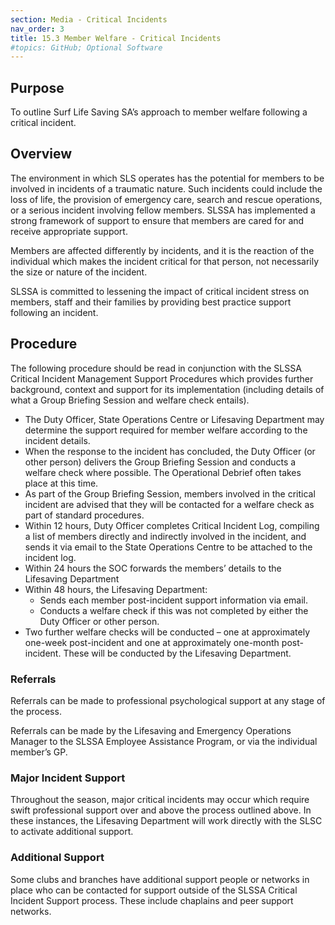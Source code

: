 ```yaml
---
section: Media - Critical Incidents
nav_order: 3
title: 15.3 Member Welfare - Critical Incidents
#topics: GitHub; Optional Software
---
```


## Purpose

To outline Surf Life Saving SA’s approach to member welfare following a critical incident.

## Overview

The environment in which SLS operates has the potential for members to be involved in incidents of a traumatic nature. Such incidents could include the loss of life, the provision of emergency care, search and rescue operations, or a serious incident involving fellow members. SLSSA has implemented a strong framework of support to ensure that members are cared for and receive appropriate support.

Members are affected differently by incidents, and it is the reaction of the individual which makes the incident critical for that person, not necessarily the size or nature of the incident.

SLSSA is committed to lessening the impact of critical incident stress on members, staff and their families by providing best practice support following an incident.

## Procedure

The following procedure should be read in conjunction with the SLSSA Critical Incident Management Support Procedures which provides further background, context and support for its implementation (including details of what a Group Briefing Session and welfare check entails).

- The Duty Officer, State Operations Centre or Lifesaving Department may determine the support required for member welfare according to the incident details.
- When the response to the incident has concluded, the Duty Officer (or other person) delivers the Group Briefing Session and conducts a welfare check where possible. The Operational Debrief often takes place at this time.
- As part of the Group Briefing Session, members involved in the critical incident are advised that they will be contacted for a welfare check as part of standard procedures.
- Within 12 hours, Duty Officer completes Critical Incident Log, compiling a list of members directly and indirectly involved in the incident, and sends it via email to the State Operations Centre to be attached to the incident log.
- Within 24 hours the SOC forwards the members’ details to the Lifesaving Department
- Within 48 hours, the Lifesaving Department:
  - Sends each member post-incident support information via email.
  - Conducts a welfare check if this was not completed by either the Duty Officer or other person.
- Two further welfare checks will be conducted – one at approximately one-week post-incident and one at approximately one-month post- incident. These will be conducted by the Lifesaving Department.

### Referrals

Referrals can be made to professional psychological support at any stage of the process.

Referrals can be made by the Lifesaving and Emergency Operations Manager to the SLSSA Employee Assistance Program, or via the individual member’s GP.

### Major Incident Support

Throughout the season, major critical incidents may occur which require swift professional support over and above the process outlined above. In these instances, the Lifesaving Department will work directly with the SLSC to activate additional support.

### Additional Support

Some clubs and branches have additional support people or networks in place who can be contacted for support outside of the SLSSA Critical Incident Support process. These include chaplains and peer support networks.